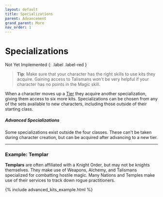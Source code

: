 ```yaml
---
layout: default
title: Specializations
parent: Advancement
grand_parent: More
nav_order: 1
---
```


# Specializations

Not Yet Implemented
{: .label .label-red }

>**Tip**: Make sure that your character has the right skills to use kits they acquire. Gaining access to Talismans won't be very helpful if your character has no points in the Magic skill.

When a character moves up a [Tier](../advancement/index.html#tier) they acquire another specialization, giving them access to six more kits. Specializations can be chosen from any of the sets available to new characters, including those outside of their starting class.

##### Advanced Specializations

Some specializations exist outside the four classes. These can't be taken during character creation, but can be acquired after advancing to a new tier.

---

### Example: Templar

**Templars** are often affiliated with a Knight Order, but may not be knights themselves. They make use of Weapons, Alchemy, and Talismans specialized for combatting hostile magic. Many Nations and Temples make use of their services to track down rogue practitioners.

{% include advanced_kits_example.html %}